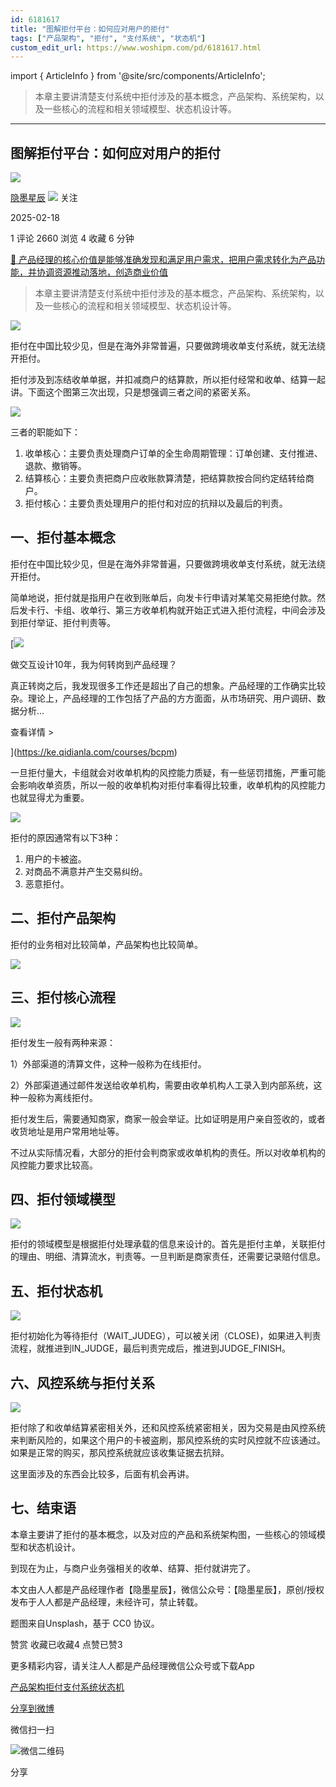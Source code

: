 ```yaml
---
id: 6181617
title: "图解拒付平台：如何应对用户的拒付"
tags: ["产品架构", "拒付", "支付系统", "状态机"]
custom_edit_url: https://www.woshipm.com/pd/6181617.html
---
```

import { ArticleInfo } from '@site/src/components/ArticleInfo';

<ArticleInfo
    author="隐墨星辰"
    authorLink="https://www.woshipm.com/u/1598196"
    published="2025-02-18"
    views={2660}
    comments={1}
    collects={4}
/>

> 本章主要讲清楚支付系统中拒付涉及的基本概念，产品架构、系统架构，以及一些核心的流程和相关领域模型、状态机设计等。

---

## 图解拒付平台：如何应对用户的拒付

[![](https://static.woshipm.com/view/woshipm_api_def_20240921121255_6519.jpg?imageView2/1/w/72/h/72/q/100)](https://www.woshipm.com/u/1598196)

[隐墨星辰](https://www.woshipm.com/u/1598196) ![](https://static.woshipm.com/tag/1101_1@2x.png) 关注

2025-02-18

1 评论 2660 浏览 4 收藏 6 分钟

[🔗 产品经理的核心价值是能够准确发现和满足用户需求，把用户需求转化为产品功能，并协调资源推动落地，创造商业价值](https://ke.qidianla.com/courses/90pm)

> 本章主要讲清楚支付系统中拒付涉及的基本概念，产品架构、系统架构，以及一些核心的流程和相关领域模型、状态机设计等。

![](https://image.woshipm.com/2025/02/18/692f1438-edd2-11ef-8c69-00163e09d72f.png)

拒付在中国比较少见，但是在海外非常普遍，只要做跨境收单支付系统，就无法绕开拒付。

拒付涉及到冻结收单单据，并扣减商户的结算款，所以拒付经常和收单、结算一起讲。下面这个图第三次出现，只是想强调三者之间的紧密关系。

![](https://image.woshipm.com/2024/12/22/d0a32f56-c031-11ef-97b6-00163e09d72f.png)

三者的职能如下：

1.  收单核心：主要负责处理商户订单的全生命周期管理：订单创建、支付推进、退款、撤销等。
2.  结算核心：主要负责把商户应收账款算清楚，把结算款按合同约定结转给商户。
3.  拒付核心：主要负责处理用户的拒付和对应的抗辩以及最后的判责。

## 一、拒付基本概念

拒付在中国比较少见，但是在海外非常普遍，只要做跨境收单支付系统，就无法绕开拒付。

简单地说，拒付就是指用户在收到账单后，向发卡行申请对某笔交易拒绝付款。然后发卡行、卡组、收单行、第三方收单机构就开始正式进入拒付流程，中间会涉及到拒付举证、拒付判责等。

[![](https://image.woshipm.com/2023/08/02/769bf6f4-30e6-11ee-b3cb-00163e0b5ff3.png)

做交互设计10年，我为何转岗到产品经理？

真正转岗之后，我发现很多工作还是超出了自己的想象。产品经理的工作确实比较杂。理论上，产品经理的工作包括了产品的方方面面，从市场研究、用户调研、数据分析...

查看详情 >

](https://ke.qidianla.com/courses/bcpm)

一旦拒付量大，卡组就会对收单机构的风控能力质疑，有一些惩罚措施，严重可能会影响收单资质，所以一般的收单机构对拒付率看得比较重，收单机构的风控能力也就显得尤为重要。

![](https://image.woshipm.com/2025/02/17/9cb436da-ecc9-11ef-9075-00163e09d72f.png)

拒付的原因通常有以下3种：

1.  用户的卡被盗。
2.  对商品不满意并产生交易纠纷。
3.  恶意拒付。

## 二、拒付产品架构

拒付的业务相对比较简单，产品架构也比较简单。

![](https://image.woshipm.com/2025/02/17/9d5b42c2-ecc9-11ef-9075-00163e09d72f.png)

## 三、拒付核心流程

![](https://image.woshipm.com/2025/02/17/9e08a32c-ecc9-11ef-9075-00163e09d72f.png)

拒付发生一般有两种来源：

1）外部渠道的清算文件，这种一般称为在线拒付。

2）外部渠道通过邮件发送给收单机构，需要由收单机构人工录入到内部系统，这种一般称为离线拒付。

拒付发生后，需要通知商家，商家一般会举证。比如证明是用户亲自签收的，或者收货地址是用户常用地址等。

不过从实际情况看，大部分的拒付会判商家或收单机构的责任。所以对收单机构的风控能力要求比较高。

## 四、拒付领域模型

![](https://image.woshipm.com/2025/02/17/9ed5f688-ecc9-11ef-9075-00163e09d72f.png)

拒付的领域模型是根据拒付处理承载的信息来设计的。首先是拒付主单，关联拒付的理由、明细、清算流水，判责等。一旦判断是商家责任，还需要记录赔付信息。

## 五、拒付状态机

![](https://image.woshipm.com/2025/02/17/9f7357a2-ecc9-11ef-9075-00163e09d72f.png)

拒付初始化为等待拒付（WAIT\_JUDEG），可以被关闭（CLOSE)，如果进入判责流程，就推进到IN\_JUDGE，最后判责完成后，推进到JUDGE\_FINISH。

## 六、风控系统与拒付关系

![](https://image.woshipm.com/2025/02/17/a0203260-ecc9-11ef-9075-00163e09d72f.png)

拒付除了和收单结算紧密相关外，还和风控系统紧密相关，因为交易是由风控系统来判断风险的，如果这个用户的卡被盗刷，那风控系统的实时风控就不应该通过。如果是正常的购买，那风控系统就应该收集证据去抗辩。

这里面涉及的东西会比较多，后面有机会再讲。

## 七、结束语

本章主要讲了拒付的基本概念，以及对应的产品和系统架构图，一些核心的领域模型和状态机设计。

到现在为止，与商户业务强相关的收单、结算、拒付就讲完了。

本文由人人都是产品经理作者【隐墨星辰】，微信公众号：【隐墨星辰】，原创/授权 发布于人人都是产品经理，未经许可，禁止转载。

题图来自Unsplash，基于 CC0 协议。

赞赏 收藏已收藏4 点赞已赞3

更多精彩内容，请关注人人都是产品经理微信公众号或下载App

[产品架构](https://www.woshipm.com/tag/%e4%ba%a7%e5%93%81%e6%9e%b6%e6%9e%84)[拒付](https://www.woshipm.com/tag/%e6%8b%92%e4%bb%98)[支付系统](https://www.woshipm.com/tag/%e6%94%af%e4%bb%98%e7%b3%bb%e7%bb%9f)[状态机](https://www.woshipm.com/tag/%e7%8a%b6%e6%80%81%e6%9c%ba)

[分享到微博](https://service.weibo.com/share/share.php?appkey=2775287854&title=图解拒付平台：如何应对用户的拒付&url=https://www.woshipm.com/pd/6181617.html&pic=https://image.woshipm.com/2025/02/18/692f1438-edd2-11ef-8c69-00163e09d72f.png)

微信扫一扫

![微信二维码](https://api.pwmqr.com/qrcode/create/?url=https://www.woshipm.com/pd/6181617.html)

分享